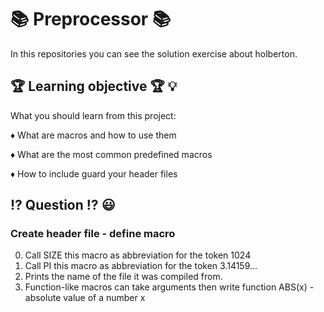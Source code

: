 # :books:  Preprocessor :books:
In this repositories you can see the solution exercise about holberton.
## :trophy: Learning objective :trophy: :bulb:
What you should learn from this project:

:diamonds: What are macros and how to use them 

:diamonds: What are the most common predefined macros

:diamonds: How to include guard your header files
## :interrobang: Question :interrobang: :smiley:
### Create header file - define macro
0. Call SIZE this macro as abbreviation for the token 1024
1. Call PI this macro as abbreviation for the token 3.14159...
2. Prints the name of the file it was compiled from.
3. Function-like macros can take arguments then write function ABS(x) - absolute value of a number x
